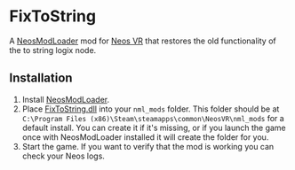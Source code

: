 # FixToString

A [NeosModLoader](https://github.com/zkxs/NeosModLoader) mod for [Neos VR](https://neos.com/) that restores the old functionality of the to string logix node.

## Installation
1. Install [NeosModLoader](https://github.com/zkxs/NeosModLoader).
1. Place [FixToString.dll](https://github.com/eia485/NeosTemplate/releases/latest/download/FixToString.dll) into your `nml_mods` folder. This folder should be at `C:\Program Files (x86)\Steam\steamapps\common\NeosVR\nml_mods` for a default install. You can create it if it's missing, or if you launch the game once with NeosModLoader installed it will create the folder for you.
1. Start the game. If you want to verify that the mod is working you can check your Neos logs.